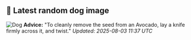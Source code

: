 ## 🐶 Latest random dog image
![Dog](https://images.dog.ceo/breeds/appenzeller/n02107908_4964.jpg)
**Advice:** "To cleanly remove the seed from an Avocado, lay a knife firmly across it, and twist."
*Updated: 2025-08-03 11:37 UTC*

